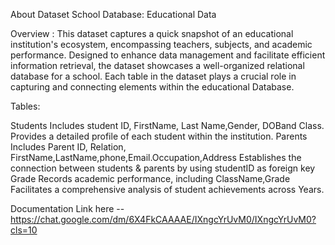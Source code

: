 About Dataset School Database: Educational Data

Overview : This dataset captures a quick snapshot of an educational institution's ecosystem, encompassing teachers, subjects, and academic performance. Designed to enhance data management and facilitate efficient information retrieval, the dataset showcases a well-organized relational database for a school. Each table in the dataset plays a crucial role in capturing and connecting elements within the educational Database.

Tables:

Students Includes student ID, FirstName, Last Name,Gender, DOBand Class. Provides a detailed profile of each student within the institution.
Parents Includes Parent ID, Relation, FirstName,LastName,phone,Email.Occupation,Address Establishes the connection between students & parents by using studentID as foreign key
Grade Records academic performance, including ClassName,Grade Facilitates a comprehensive analysis of student achievements across Years.

Documentation Link here --
https://chat.google.com/dm/6X4FkCAAAAE/IXngcYrUvM0/IXngcYrUvM0?cls=10
